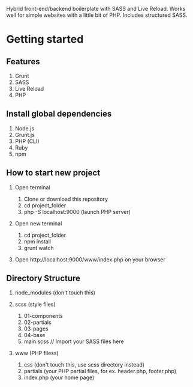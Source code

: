 Hybrid front-end/backend boilerplate with SASS and Live Reload. Works well for simple websites with a little bit of PHP. Includes structured SASS.

# Getting started

## Features
1. Grunt
2. SASS
3. Live Reload
4. PHP

## Install global dependencies
1. Node.js
2. Grunt.js
3. PHP (CLI)
4. Ruby
5. npm

## How to start new project
1. Open terminal
	1. Clone or download this repository
	2. cd project_folder
	3. php -S localhost:9000 (launch PHP server)

2. Open new terminal
	1. cd project_folder
	2. npm install
	3. grunt watch

3. Open http://localhost:9000/www/index.php on your browser

## Directory Structure
1. node_modules (don't touch this)

2. scss (style files)
	1. 01-components
	2. 02-partials
	3. 03-pages
	4. 04-base
	5. main.scss // Import your SASS files here

3. www (PHP filess)
	1. css (don't touch this, use scss directory instead)
	2. partials (your PHP partial files, for ex. header.php, footer.php)
	3. index.php (your home page)
